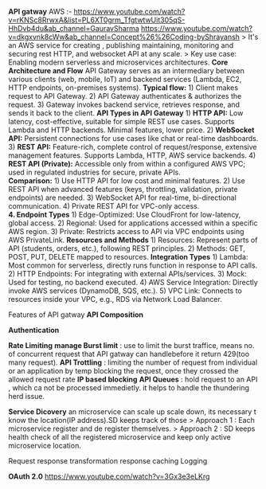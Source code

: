 **API gatway**
AWS :- https://www.youtube.com/watch?v=rKNSc8RrwxA&list=PL6XT0grm_TfgtwtwUit305qS-HhDvb4du&ab_channel=GauravSharma
https://www.youtube.com/watch?v=dkgxvnk8cWw&ab_channel=Concept%26%26Coding-byShrayansh
    > It's an AWS service for creating , publishing maintaining, monitoring and securing rest HTTP, and websocket API at any scale.
    > Key use case: Enabling modern serverless and microservices architectures.
    **Core Architecture and Flow**
        API Gateway serves as an intermediary between various clients (web, mobile, IoT) and backend services (Lambda, EC2, HTTP endpoints, on-premises systems).
        **Typical flow:**
        1) Client makes request to API Gateway.
        2) API Gateway authenticates & authorizes the request.
        3) Gateway invokes backend service, retrieves response, and sends it back to the client.
    **API Types in API Gateway**
        1) **HTTP API:** Low latency, cost-effective, suitable for simple REST use cases. Supports Lambda and HTTP backends. Minimal features, lower price.
        2) **WebSocket API:** Persistent connections for use cases like chat or real-time dashboards.
        3) **REST API:** Feature-rich, complete control of request/response, extensive management features. Supports Lambda, HTTP, AWS service backends.
        4) **REST API (Private):** Accessible only from within a configured AWS VPC; used in regulated industries for secure, private APIs.  
    **Comparison:**
        1) Use HTTP API for low cost and minimal features.
        2) Use REST API when advanced features (keys, throttling, validation, private endpoints) are needed.
        3) WebSocket API for real-time, bi-directional communication.
        4) Private REST API for VPC-only access.  
    **4. Endpoint Types**
        1) Edge-Optimized: Use CloudFront for low-latency, global access.
        2) Regional: Used for applications accessed within a specific AWS region.
        3) Private: Restricts access to API via VPC endpoints using AWS PrivateLink. 
    **Resources and Methods**
        1) Resources: Represent parts of API (students, orders, etc.), following REST principles.
        2) Methods: GET, POST, PUT, DELETE mapped to resources.
    **Integration Types**
        1) Lambda: Most common for serverless, directly runs function in response to API calls.
        2) HTTP Endpoints: For integrating with external APIs/services.
        3) Mock: Used for testing, no backend executed.
        4) AWS Service Integration: Directly invoke AWS services (DynamoDB, SQS, etc.).
        5) VPC Link: Connects to resources inside your VPC, e.g., RDS via Network Load Balancer.               



Features of API gatway
**API Composition**

**Authentication**

**Rate Limiting**
    **manage Burst limit** : use to limit the burst traffice, means no. of concurrent request that API gatway can handlebefore it return 429(too many request).
    **API Trottling** : limiting the number of request from individual or an application by temp blocking the request, once they crossed the allowed request rate
    **IP based blocking**
    **API Queues** : hold request to an API , which ca not be processed immedietly. it helps to handle the thundering herd issue.

**Service Dicovery** 
    an microservice can scale up scale down, its necessary t know the location(IP address).SD keeps track of those
        > Approach 1 : Each microservice register and de register themselves.
        > Approach 2 : SD keeps health check of all the registered microservice and keep only active microservice location.

Request response transformation
response caching
Logging   

**OAuth 2.0**
https://www.youtube.com/watch?v=3Gx3e3eLKrg